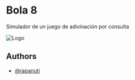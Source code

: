 
# Bola 8
Simulador de un juego de adivinación por consulta

![Logo](https://i.pinimg.com/564x/a0/21/ef/a021ef89da1de7f750cd72bd2b436083.jpg)

## Authors

- [@rapanuti](https://github.com/rapanuti)
